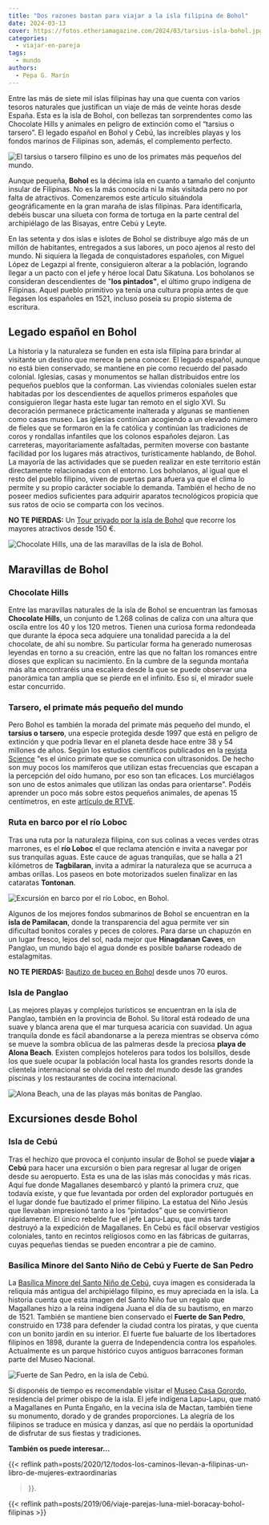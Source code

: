 ```yaml
---
title: "Dos razones bastan para viajar a la isla filipina de Bohol"
date: 2024-03-13
cover: https://fotos.etheriamagazine.com/2024/03/tarsius-isla-bohol.jpg
categories: 
  - viajar-en-pareja
tags: 
  - mundo
authors: 
  - Pepa G. Marín
---
```


Entre las más de siete mil islas filipinas hay una que cuenta con varios tesoros 
naturales que justifican un viaje de más de veinte horas desde España. Esta es la isla 
de Bohol, con bellezas tan sorprendentes como las Chocolate Hills y animales en peligro 
de extinción como el “tarsius o tarsero”. El legado español en Bohol y Cebú, las 
increíbles playas y los fondos marinos de Filipinas son, además, el complemento 
perfecto. 

![El tarsius o tarsero filipino es uno de los primates más pequeños del mundo.](https://fotos.etheriamagazine.com/2024/03/tarsius-isla-bohol.jpg "El tarsius o tarsero filipino es uno de los primates más pequeños del mundo y lo puedes ver en Bohol.")

Aunque pequeña, **Bohol** es la décima isla en cuanto a tamaño del conjunto insular de 
Filipinas. No es la más conocida ni la más visitada pero no por falta de atractivos. 
Comenzaremos este artículo situándola geográficamente en la gran maraña de islas 
filipinas. Para identificarla, debéis buscar una silueta con forma de tortuga en la 
parte central del archipiélago de las Bisayas, entre Cebú y Leyte. 

En las setenta y dos islas e islotes de Bohol se distribuye algo más de un millón de 
habitantes, entregados a sus labores, un poco ajenos al resto del mundo. Ni siquiera la 
llegada de conquistadores españoles, con Miguel López de Legazpi al frente, consiguieron 
alterar a la población, logrando llegar a un pacto con el jefe y héroe local Datu 
Sikatuna. Los boholanos se consideran descendientes de "**los pintados"**, el último 
grupo indígena de Filipinas. Aquel pueblo primitivo ya tenía una cultura propia antes de 
que llegasen los españoles en 1521, incluso poseía su propio sistema de escritura. 

## Legado español en Bohol

La historia y la naturaleza se funden en esta isla filipina para brindar al visitante un 
destino que merece la pena conocer. El legado español, aunque no está bien conservado, 
se mantiene en pie como recuerdo del pasado colonial. Iglesias, casas y monumentos se 
hallan distribuidos entre los pequeños pueblos que la conforman. Las viviendas 
coloniales suelen estar habitadas por los descendientes de aquellos primeros españoles 
que consiguieron llegar hasta este lugar tan remoto en el siglo XVI. Su decoración 
permanece prácticamente inalterada y algunas se mantienen como casas museo. Las iglesias 
continúan acogiendo a un elevado número de fieles que se formaron en la fe católica y 
continúan las tradiciones de coros y rondallas infantiles que los colonos españoles 
dejaron. Las carreteras, mayoritariamente asfaltadas, permiten moverse con bastante 
facilidad por los lugares más atractivos, turísticamente hablando, de Bohol. La mayoría 
de las actividades que se pueden realizar en este territorio están directamente 
relacionadas con el entorno. Los boholanos, al igual que el resto del pueblo filipino, 
viven de puertas para afuera ya que el clima lo permite y su propio carácter sociable lo 
demanda. También el hecho de no poseer medios suficientes para adquirir aparatos 
tecnológicos propicia que sus ratos de ocio se comparta con los vecinos. 

**NO TE PIERDAS:** Un [Tour privado por la isla de 
Bohol](https://www.civitatis.com/es/bohol/tour-privado-bohol/?aid=10211) que recorre los 
mayores atractivos desde 150 €. 

![Chocolate Hills, una de las maravillas de la isla de Bohol.](https://fotos.etheriamagazine.com/2024/03/isla-bohol-chocolate-hills.jpg "Chocolate Hills, una de las maravillas de la isla de Bohol. © Julian Paolo")

## Maravillas de Bohol

### Chocolate Hills

Entre las maravillas naturales de la isla de Bohol se encuentran las famosas **Chocolate 
Hills**, un conjunto de 1.268 colinas de caliza con una altura que oscila entre los 40 y 
los 120 metros. Tienen una curiosa forma redondeada que durante la época seca adquiere 
una tonalidad parecida a la del chocolate, de ahí su nombre. Su particular forma ha 
generado numerosas leyendas en torno a su creación, entre las que no faltan los romances 
entre dioses que explican su nacimiento. En la cumbre de la segunda montaña más alta 
encontraréis una escalera desde la que se puede observar una panorámica tan amplia que 
se pierde en el infinito. Eso sí, el mirador suele estar concurrido. 

### Tarsero, el primate más pequeño del mundo

Pero Bohol es también la morada del primate más pequeño del mundo, el **tarsius o 
tarsero**, una especie protegida desde 1997 que está en peligro de extinción y que 
podría llevar en el planeta desde hace entre 38 y 54 millones de años. Según los 
estudios científicos publicados en la [revista 
Science](https://www.science.org/content/article/tarsiers-communicate-secret-speech) "es 
el único primate que se comunica con ultrasonidos. De hecho son muy pocos los mamíferos 
que utilizan estas frecuencias que escapan a la percepción del oído humano, por eso son 
tan eficaces. Los murciélagos son uno de estos animales que utilizan las ondas para 
orientarse". Podéis aprender un poco más sobre estos pequeños animales, de apenas 15 
centímetros, en este [artículo de 
RTVE](https://www.rtve.es/noticias/20120208/tarsero-filipino-unico-primate-se-comunica-con-ultrasonidos/496556.shtml#:~:text=El%20tarsero%20es%20uno%20de,la%20palma%20de%20la%20mano.). 

### Ruta en barco por el río Loboc

Tras una ruta por la naturaleza filipina, con sus colinas a veces verdes otras marrones, 
es el **río Loboc** el que reclama atención e invita a navegar por sus tranquilas aguas. 
Este cauce de aguas tranquilas, que se halla a 21 kilómetros de **Tagbilaran**, invita a 
admirar la naturaleza que se acurruca a ambas orillas. Los paseos en bote motorizados 
suelen finalizar en las cataratas **Tontonan**. 

![Excursión en barco por el río Loboc, en Bohol.](https://fotos.etheriamagazine.com/2024/03/excursion-rio-loboc-filipinas.jpg "Excursión en barco por el río Loboc, en Bohol. © Aldrino")

Algunos de los mejores fondos submarinos de Bohol se encuentran en la **isla de 
Pamilacan**, donde la transparencia del agua permite ver sin dificultad bonitos corales 
y peces de colores. Para darse un chapuzón en un lugar fresco, lejos del sol, nada mejor 
que **Hinagdanan Caves**, en Panglao, un mundo bajo el agua donde es posible bañarse 
rodeado de estalagmitas. 

**NO TE PIERDAS:** [Bautizo de buceo en 
Bohol](https://www.civitatis.com/es/bohol/bautismo-buceo-bohol/?aid=10211) desde unos 70 
euros. 

### Isla de Panglao

Las mejores playas y complejos turísticos se encuentran en la isla de Panglao, también 
en la provincia de Bohol. Su litoral está rodeado de una suave y blanca arena que el mar 
turquesa acaricia con suavidad. Un agua tranquila donde es fácil abandonarse a la pereza 
mientras se observa cómo se mueve la sombra oblicua de las palmeras desde la preciosa 
**playa de Alona Beach**. Existen complejos hoteleros para todos los bolsillos, desde 
los que suele ocupar la población local hasta los grandes resorts donde la clientela 
internacional se olvida del resto del mundo desde las grandes piscinas y los 
restaurantes de cocina internacional. 

![Alona Beach, una de las playas más bonitas de Panglao.](https://fotos.etheriamagazine.com/2024/03/panglao-alona-beach.jpg "Alona Beach, una de las playas más bonitas de Panglao. © Eduardo Casajús Gorostiaga")

## Excursiones desde Bohol

### Isla de Cebú

Tras el hechizo que provoca el conjunto insular de Bohol se puede **viajar a Cebú** para 
hacer una excursión o bien para regresar al lugar de origen desde su aeropuerto. Esta es 
una de las islas más conocidas y más ricas. Aquí fue donde Magallanes desembarcó y 
plantó la primera cruz, que todavía existe, y que fue levantada por orden del explorador 
portugués en el lugar donde fue bautizado el primer filipino. La estatua del Niño Jesús 
que llevaban impresionó tanto a los “pintados” que se convirtieron rápidamente. El único 
rebelde fue el jefe Lapu-Lapu, que más tarde destruyó a la expedición de Magallanes. En 
Cebú es fácil observar vestigios coloniales, tanto en recintos religiosos como en las 
fábricas de guitarras, cuyas pequeñas tiendas se pueden encontrar a pie de camino. 

### Basílica Minore del Santo Niño de Cebú y Fuerte de San Pedro

La [Basílica Minore del Santo Niño de Cebú](https://santoninodecebubasilica.org/), cuya 
imagen es considerada la reliquia más antigua del archipiélago filipino, es muy 
apreciada en la isla. La historia cuenta que esta imagen del Santo Niño fue un regalo 
que Magallanes hizo a la reina indígena Juana el día de su bautismo, en marzo de 1521. 
También se mantiene bien conservado el **Fuerte de San Pedro**, construido en 1738 para 
defender la ciudad contra los piratas, y que cuenta con un bonito jardín en su interior. 
El fuerte fue baluarte de los libertadores filipinos en 1898, durante la guerra de 
Independencia contra los españoles. Actualmente es un parque histórico cuyos antiguos 
barracones forman parte del Museo Nacional. 

![Fuerte de San Pedro, en la isla de Cebú.](https://fotos.etheriamagazine.com/2024/03/fuerte-san-pedro-cebu.jpg "Fuerte de San Pedro, en la isla de Cebú. © Hitoshi Namura")

Si disponéis de tiempo es recomendable visitar el [Museo Casa 
Gorordo](https://www.casagorordomuseum.org/), residencia del primer obispo de la isla. 
El jefe indígena Lapu-Lapu, que mató a Magallanes en Punta Engaño, en la vecina isla de 
Mactan, también tiene su monumento, dorado y de grandes proporciones. La alegría de los 
filipinos se traduce en música y danzas, así que no perdáis la oportunidad de disfrutar 
de sus fiestas y tradiciones. 

**También os puede interesar…** 

{{< reflink 
path=posts/2020/12/todos-los-caminos-llevan-a-filipinas-un-libro-de-mujeres-extraordinarias 
>}}. 

{{< reflink path=posts/2019/06/viaje-parejas-luna-miel-boracay-bohol-filipinas >}}
